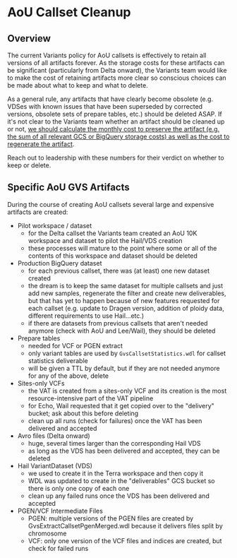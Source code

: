 # AoU Callset Cleanup

## Overview

The current Variants policy for AoU callsets is effectively to retain all versions of all artifacts forever. As the  storage costs for these artifacts can be significant (particularly from Delta onward), the Variants team would like to make the cost of retaining artifacts more clear so conscious choices can be made about what to keep and what to delete.

As a general rule, any artifacts that have clearly become obsolete (e.g. VDSes with known issues that have been superseded by corrected versions, obsolete sets of prepare tables, etc.) should be deleted ASAP. If it's not clear to the Variants team whether an artifact should be cleaned up or not, [we should calculate the monthly cost to preserve the artifact (e.g. the sum of all relevant GCS or BigQuery storage costs) as well as the cost to regenerate the artifact](Cost.md).

Reach out to leadership with these numbers for their verdict on whether to keep or delete.

## Specific AoU GVS Artifacts

During the course of creating AoU callsets several large and expensive artifacts are created:

* Pilot workspace / dataset
    * for the Delta callset the Variants team created an AoU 10K workspace and dataset to pilot the Hail/VDS creation
    * these processes will mature to the point where some or all of the contents of this workspace and dataset should be deleted
* Production BigQuery dataset
    * for each previous callset, there was (at least) one new dataset created
    * the dream is to keep the same dataset for multiple callsets and just add new samples, regenerate the filter and create new deliverables, but that has yet to happen because of new features requested for each callset (e.g. update to Dragen version, addition of ploidy data, different requirements to use Hail...etc.)
    * if there are datasets from previous callsets that aren't needed anymore (check with AoU and Lee/Wail), they should be deleted
* Prepare tables
    * needed for VCF or PGEN extract
    * only variant tables are used by `GvsCallsetStatistics.wdl` for callset statistics deliverable
    * will be given a TTL by default, but if they are not needed anymore for any of the above, delete
* Sites-only VCFs
    * the VAT is created from a sites-only VCF and its creation is the most resource-intensive part of the VAT pipeline
    * for Echo, Wail requested that it get copied over to the "delivery" bucket; ask about this before deleting
    * clean up all runs (check for failures) once the VAT has been delivered and accepted
* Avro files (Delta onward)
    * huge, several times larger than the corresponding Hail VDS
    * as long as the VDS has been delivered and accepted, they can be deleted
* Hail VariantDataset (VDS)
    * we used to create it in the Terra workspace and then copy it
    * WDL was updated to create in the "deliverables" GCS bucket so there is only one copy of each one 
    * clean up any failed runs once the VDS has been delivered and accepted
* PGEN/VCF Intermediate Files
    * PGEN: multiple versions of the PGEN files are created by GvsExtractCallsetPgenMerged.wdl because it delivers files split by chromosome
    * VCF: only one version of the VCF files and indices are created, but check for failed runs

